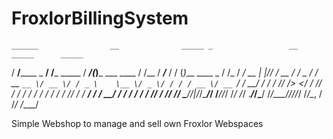 FroxlorBillingSystem
===================

    ______                __              _____ _                 __        _____      _____            
   / ____/________  _  __/ /___  _____   / ___/(_)___ ___  ____  / /__     / ___/___  / / (_)___  ____ _
  / /_  / ___/ __ \| |/_/ / __ \/ ___/   \__ \/ / __ `__ \/ __ \/ / _ \    \__ \/ _ \/ / / / __ \/ __ `/
 / __/ / /  / /_/ />  </ / /_/ / /      ___/ / / / / / / / /_/ / /  __/   ___/ /  __/ / / / / / / /_/ / 
/_/   /_/   \____/_/|_/_/\____/_/      /____/_/_/ /_/ /_/ .___/_/\___/   /____/\___/_/_/_/_/ /_/\__, /  
                                                       /_/                                     /____/  

Simple Webshop to manage and sell own Froxlor Webspaces
